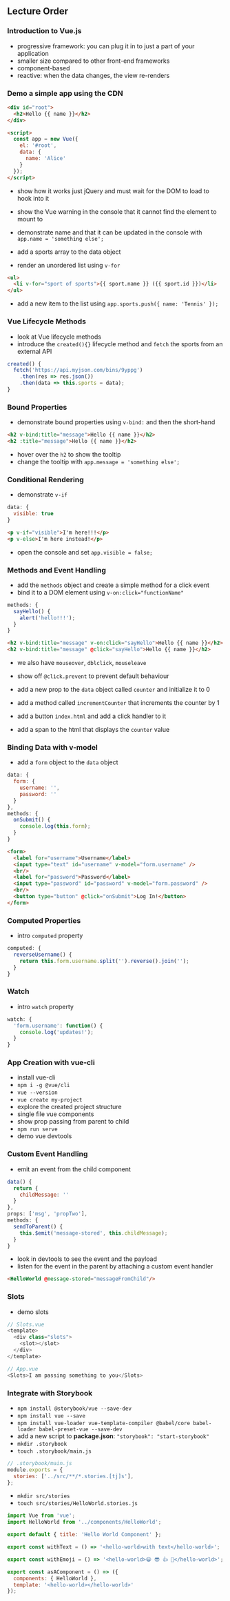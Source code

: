 ## Lecture Order

### Introduction to Vue.js

  * progressive framework: you can plug it in to just a part of your application
  * smaller size compared to other front-end frameworks
  * component-based
  * reactive: when the data changes, the view re-renders

### Demo a simple app using the CDN

  ```html
  <div id="root">
    <h2>Hello {{ name }}</h2>
  </div>

  <script>
    const app = new Vue({
      el: '#root',
      data: {
        name: 'Alice'
      }
    });
  </script>
  ```

  * show how it works just jQuery and must wait for the DOM to load to hook into it
  * show the Vue warning in the console that it cannot find the element to mount to
  * demonstrate name and that it can be updated in the console with `app.name = 'something else';`

  * add a sports array to the data object
  * render an unordered list using `v-for`

  ```html
  <ul>
    <li v-for="sport of sports">{{ sport.name }} ({{ sport.id }})</li>
  </ul>
  ```

  * add a new item to the list using `app.sports.push({ name: 'Tennis' });`

### Vue Lifecycle Methods

  * look at Vue lifecycle methods
  * introduce the `created(){}` lifecycle method and `fetch` the sports from an external API

  ```js
  created() {
    fetch('https://api.myjson.com/bins/9yppg')
      .then(res => res.json())
      .then(data => this.sports = data);
  }
  ```

### Bound Properties

  * demonstrate bound properties using `v-bind:` and then the short-hand

  ```html
  <h2 v-bind:title="message">Hello {{ name }}</h2>
  <h2 :title="message">Hello {{ name }}</h2>
  ```

  * hover over the `h2` to show the tooltip
  * change the tooltip with `app.message = 'something else';`

### Conditional Rendering

  * demonstrate `v-if`

  ```js
  data: {
    visible: true
  }
  ```

  ```html
  <p v-if="visible">I'm here!!!</p>
  <p v-else>I'm here instead!</p>
  ```

  * open the console and set `app.visible = false;`

### Methods and Event Handling

  * add the `methods` object and create a simple method for a click event
  * bind it to a DOM element using `v-on:click="functionName"`

  ```js
  methods: {
    sayHello() {
      alert('hello!!!');
    }
  }
  ```

  ```html
  <h2 v-bind:title="message" v-on:click="sayHello">Hello {{ name }}</h2>
  <h2 v-bind:title="message" @click="sayHello">Hello {{ name }}</h2>
  ```

  * we also have `mouseover`, `dblclick`, `mouseleave`
  * show off `@click.prevent` to prevent default behaviour

  * add a new prop to the `data` object called `counter` and initialize it to 0
  * add a method called `incrementCounter` that increments the counter by 1
  * add a button `index.html` and add a click handler to it
  * add a span to the html that displays the `counter` value

### Binding Data with v-model

  * add a `form` object to the `data` object

  ```js
  data: {
    form: {
      username: '',
      password: ''
    }
  },
  methods: {
    onSubmit() {
      console.log(this.form);
    }
  }
  ```

  ```html
  <form>
    <label for="username">Username</label>
    <input type="text" id="username" v-model="form.username" />
    <br/>
    <label for="password">Password</label>
    <input type="password" id="password" v-model="form.password" />
    <br/>
    <button type="button" @click="onSubmit">Log In!</button>
  </form>
  ```

### Computed Properties

  * intro `computed` property

  ```js
  computed: {
    reverseUsername() {
      return this.form.username.split('').reverse().join('');
    }
  }
  ```

### Watch

  * intro `watch` property

  ```js
  watch: {
    'form.username': function() {
      console.log('updates!');
    }
  }
  ```

### App Creation with vue-cli

  * install vue-cli
  * `npm i -g @vue/cli`
  * `vue --version`
  * `vue create my-project`
  * explore the created project structure
  * single file vue components
  * show prop passing from parent to child
  * `npm run serve`
  * demo vue devtools

### Custom Event Handling

  * emit an event from the child component

  ```js
  data() {
    return {
      childMessage: ''
    }
  },
  props: ['msg', 'propTwo'],
  methods: {
    sendToParent() {
      this.$emit('message-stored', this.childMessage);
    }
  }
  ```

  * look in devtools to see the event and the payload
  * listen for the event in the parent by attaching a custom event handler

  ```html
  <HelloWorld @message-stored="messageFromChild"/>
  ```

### Slots

  * demo slots

  ```js
  // Slots.vue
  <template>
    <div class="slots">
      <slot></slot>
    </div>
  </template>

  // App.vue
  <Slots>I am passing something to you</Slots>
  ```

### Integrate with Storybook

  * `npm install @storybook/vue --save-dev`
  * `npm install vue --save`
  * `npm install vue-loader vue-template-compiler @babel/core babel-loader babel-preset-vue --save-dev`
  * add a new script to **package.json**: `"storybook": "start-storybook"`
  * `mkdir .storybook`
  * `touch .storybook/main.js`
  
  ```js
  // .storybook/main.js
  module.exports = {
    stories: ['../src/**/*.stories.[tj]s'],
  };
  ```

  * `mkdir src/stories`
  * `touch src/stories/HelloWorld.stories.js`

  ```js
  import Vue from 'vue';
  import HelloWorld from '../components/HelloWorld';

  export default { title: 'Hello World Component' };

  export const withText = () => '<hello-world>with text</hello-world>';

  export const withEmoji = () => '<hello-world>😀 😎 👍 💯</hello-world>';

  export const asAComponent = () => ({
    components: { HelloWorld },
    template: '<hello-world></hello-world>'
  });
  ```
